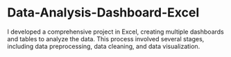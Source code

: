 # Data-Analysis-Dashboard-Excel
I developed a comprehensive project in Excel, creating multiple dashboards and tables to analyze the data. This process involved several stages, including data preprocessing, data cleaning, and data visualization.
